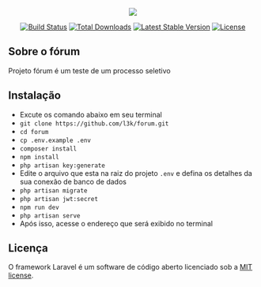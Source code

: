 <p align="center"><img src="https://laravel.com/assets/img/components/logo-laravel.svg"></p>

<p align="center">
<a href="https://travis-ci.org/laravel/framework"><img src="https://travis-ci.org/laravel/framework.svg" alt="Build Status"></a>
<a href="https://packagist.org/packages/laravel/framework"><img src="https://poser.pugx.org/laravel/framework/d/total.svg" alt="Total Downloads"></a>
<a href="https://packagist.org/packages/laravel/framework"><img src="https://poser.pugx.org/laravel/framework/v/stable.svg" alt="Latest Stable Version"></a>
<a href="https://packagist.org/packages/laravel/framework"><img src="https://poser.pugx.org/laravel/framework/license.svg" alt="License"></a>
</p>

## Sobre o fórum

Projeto fórum é um teste de um processo seletivo


## Instalação

- Excute os comando abaixo em seu terminal 
- `git clone https://github.com/l3k/forum.git`
- `cd forum`
- `cp .env.example .env`
- `composer install`
- `npm install`
- `php artisan key:generate`
- Edite o arquivo que esta na raiz do projeto `.env` e defina os detalhes da sua conexão de banco de dados
- `php artisan migrate`
- `php artisan jwt:secret`
- `npm run dev`
- `php artisan serve`
- Após isso, acesse o endereço que será exibido no terminal


## Licença

O framework Laravel é um software de código aberto licenciado sob a [MIT license](https://opensource.org/licenses/MIT).
